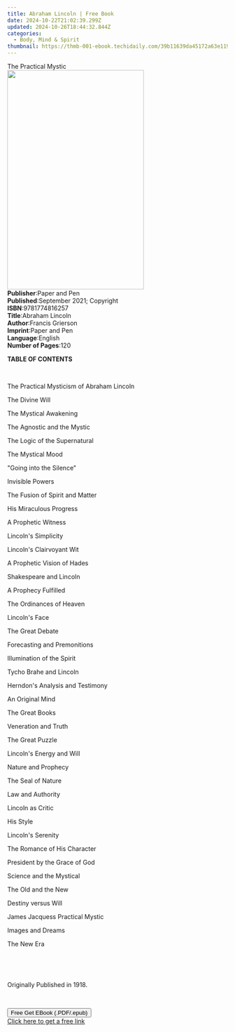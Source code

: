 ```yaml
---
title: Abraham Lincoln | Free Book
date: 2024-10-22T21:02:39.299Z
updated: 2024-10-26T18:44:32.844Z
categories:
  - Body, Mind & Spirit
thumbnail: https://thmb-001-ebook.techidaily.com/39b11639da45172a63e119e4413b628c4d59b75758fb238ea27e58bda232110d.jpg
---
```

<main id="book-container">
  <div class="flex flex-col">
    <div class="book-brief flex-1 py-6 px-4 sm:p-6 md:py-10 md:px-8">
      <!-- brief-->
      <div class="book-brief-main">The Practical Mystic</div>
    </div>
    <div
      class="book-meta-info flex-1 grid gap-4 col-start-1 col-end-3 row-start-1 sm:mb-6 sm:grid-cols-4 lg:gap-6 lg:col-start-2 lg:row-end-6 lg:row-span-6 lg:mb-0"
    >
      <div
        class="book-meta-info-left place-content-center mt-4 p-4 text-sm leading-6 col-start-2 col-span-2 dark:text-slate-400"
      >
        <img
          class="w-full h-500 object-cover rounded-lg sm:h-255 sm:col-span-2 lg:col-span-full"
          src="https://img-001-ebook.techidaily.com/79f9c323129e4e83cf5d63cf32b4b72e5789790b80bdac8943e33d7df87c7f2b.jpg"
          alt=""
          width="312"
          height="500"
        />
      </div>
      <div
        class="book-meta-info-right mt-2 col-start-1 row-start-2 col-span-3 self-center"
      >
        <!-- meta data  -->
        <div class="flex flex-col px-4 md:px-8">
          <div class="flex-1">
            <strong>Publisher</strong>:<span class="px-2">Paper and Pen</span>
          </div>
          <div class="flex-1">
            <strong>Published</strong>:<span class="px-2"
              >September 2021; Copyright</span
            >
          </div>
          <div class="flex-1">
            <strong>ISBN</strong>:<span class="px-2">9781774816257</span>
          </div>
          <div class="flex-1">
            <strong>Title</strong>:<span class="px-2">Abraham Lincoln</span>
          </div>
          <div class="flex-1">
            <strong>Author</strong>:<span class="px-2">Francis Grierson</span>
          </div>
          <div class="flex-1">
            <strong>Imprint</strong>:<span class="px-2">Paper and Pen</span>
          </div>
          <div class="flex-1">
            <strong>Language</strong>:<span class="px-2">English</span>
          </div>
          <div class="flex-1">
            <strong>Number of Pages</strong>:<span class="px-2">120</span>
          </div>
        </div>
      </div>
    </div>
    <div class="book-description flex-1 py-6 px-4 sm:p-6 md:py-10 md:px-8">
      <div class="book-description-main">
        <div accordion-content="" id="description">
          <p><strong>TABLE OF CONTENTS</strong></p>
          <p><br /></p>
          <p>The Practical Mysticism of Abraham Lincoln</p>
          <p>The Divine Will</p>
          <p>The Mystical Awakening</p>
          <p>The Agnostic and the Mystic</p>
          <p>The Logic of the Supernatural</p>
          <p>The Mystical Mood</p>
          <p>"Going into the Silence"</p>
          <p>Invisible Powers</p>
          <p>The Fusion of Spirit and Matter</p>
          <p>His Miraculous Progress</p>
          <p>A Prophetic Witness</p>
          <p>Lincoln's Simplicity</p>
          <p>Lincoln's Clairvoyant Wit</p>
          <p>A Prophetic Vision of Hades</p>
          <p>Shakespeare and Lincoln</p>
          <p>A Prophecy Fulfilled</p>
          <p>The Ordinances of Heaven</p>
          <p>Lincoln's Face</p>
          <p>The Great Debate</p>
          <p>Forecasting and Premonitions</p>
          <p>Illumination of the Spirit</p>
          <p>Tycho Brahe and Lincoln</p>
          <p>Herndon's Analysis and Testimony</p>
          <p>An Original Mind</p>
          <p>The Great Books</p>
          <p>Veneration and Truth</p>
          <p>The Great Puzzle</p>
          <p>Lincoln's Energy and Will</p>
          <p>Nature and Prophecy</p>
          <p>The Seal of Nature</p>
          <p>Law and Authority</p>
          <p>Lincoln as Critic</p>
          <p>His Style</p>
          <p>Lincoln's Serenity</p>
          <p>The Romance of His Character</p>
          <p>President by the Grace of God</p>
          <p>Science and the Mystical</p>
          <p>The Old and the New</p>
          <p>Destiny versus Will</p>
          <p>James Jacquess Practical Mystic</p>
          <p>Images and Dreams</p>
          <p>The New Era</p>
          <p><br /></p>
          <p><br /></p>
          <p>Originally Published in 1918.</p>
          <p><br /></p>
        </div>
        <div class="accordion-fader"></div>
      </div>
    </div>
    <div class="book-excerpts flex-1 py-6 px-4 sm:p-6 md:py-10 md:px-8"></div>
    <div
      class="book-about-author flex-1 py-6 px-4 sm:p-6 md:py-10 md:px-8"
    ></div>
    <div class="book-free-get flex-1 py-6 px-4 sm:p-6 md:py-10 md:px-8">
      <button
        id="btn-free-get"
        class="bg-blue-500 hover:bg-blue-700 text-white font-bold py-2 px-4 rounded"
      >
        Free Get EBook (.PDF/.epub)
      </button>
      <div id="countdown-display" class="px-2 text-lg mt-2"></div>
      <a
        id="free-link"
        class="hidden bg-blue-500 hover:bg-blue-700 text-white font-bold py-2 px-4 rounded"
        href="https://www.ebooks.com/en-us/book/210382029/abraham-lincoln/francis-grierson/"
        target="_blank"
        >Click here to get a free link</a
      >
    </div>
    <script>
      let countdownTime = 0;
      let countdownInterval = null;
      document
        .getElementById('btn-free-get')
        .addEventListener('click', startCountdown);
      function startCountdown() {
        countdownTime = new Date().getTime() + 60000 * 3;
        countdownInterval = setInterval(updateCountdown, 1000);
        document.getElementById('btn-free-get').disabled = true;
        document
          .getElementById('btn-free-get')
          .classList.add('bg-gray-500', 'cursor-not-allowed');
      }
      function updateCountdown() {
        let currentTime = new Date().getTime();
        let timeLeft = countdownTime - currentTime;
        let secondsLeft = Math.floor(timeLeft / 1000);
        document.getElementById('countdown-display').innerHTML =
          `Remaining time: ${secondsLeft} seconds.`;
        if (secondsLeft <= 0) {
          clearInterval(countdownInterval);
          document.getElementById('btn-free-get').classList.add('hidden');
          document.getElementById('free-link').classList.remove('hidden');
          document.getElementById('countdown-display').innerHTML = '';
        }
      }
    </script>
  </div>
</main>

<ins class="adsbygoogle"
      style="display:block"
      data-ad-client="ca-pub-7571918770474297"
      data-ad-slot="8358498916"
      data-ad-format="auto"
      data-full-width-responsive="true"></ins>
    